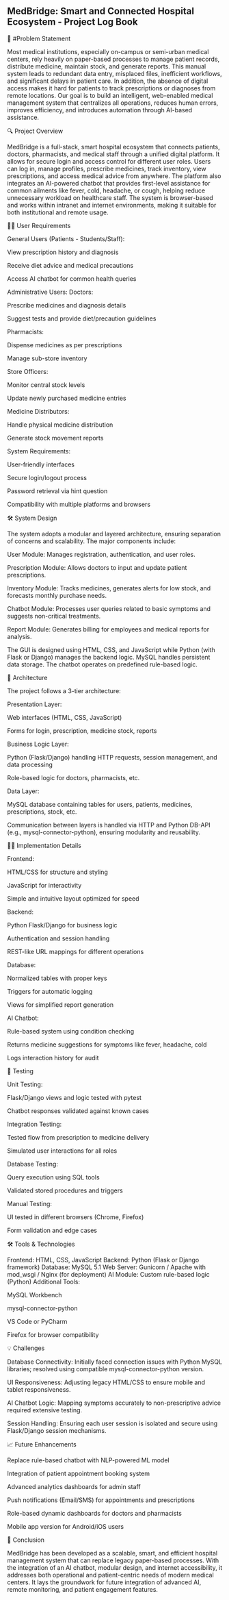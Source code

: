 ## MedBridge: Smart and Connected Hospital Ecosystem - Project Log Book

🧰 #Problem Statement

Most medical institutions, especially on-campus or semi-urban medical centers, rely heavily on paper-based processes to manage patient records, distribute medicine, maintain stock, and generate reports. This manual system leads to redundant data entry, misplaced files, inefficient workflows, and significant delays in patient care. In addition, the absence of digital access makes it hard for patients to track prescriptions or diagnoses from remote locations. Our goal is to build an intelligent, web-enabled medical management system that centralizes all operations, reduces human errors, improves efficiency, and introduces automation through AI-based assistance.

🔍 Project Overview

MedBridge is a full-stack, smart hospital ecosystem that connects patients, doctors, pharmacists, and medical staff through a unified digital platform. It allows for secure login and access control for different user roles. Users can log in, manage profiles, prescribe medicines, track inventory, view prescriptions, and access medical advice from anywhere. The platform also integrates an AI-powered chatbot that provides first-level assistance for common ailments like fever, cold, headache, or cough, helping reduce unnecessary workload on healthcare staff. The system is browser-based and works within intranet and internet environments, making it suitable for both institutional and remote usage.

👨‍⚕️ User Requirements

General Users (Patients - Students/Staff):

View prescription history and diagnosis

Receive diet advice and medical precautions

Access AI chatbot for common health queries

Administrative Users:
Doctors:

Prescribe medicines and diagnosis details

Suggest tests and provide diet/precaution guidelines

Pharmacists:

Dispense medicines as per prescriptions

Manage sub-store inventory

Store Officers:

Monitor central stock levels

Update newly purchased medicine entries

Medicine Distributors:

Handle physical medicine distribution

Generate stock movement reports

System Requirements:

User-friendly interfaces

Secure login/logout process

Password retrieval via hint question

Compatibility with multiple platforms and browsers

🛠️ System Design

The system adopts a modular and layered architecture, ensuring separation of concerns and scalability. The major components include:

User Module: Manages registration, authentication, and user roles.

Prescription Module: Allows doctors to input and update patient prescriptions.

Inventory Module: Tracks medicines, generates alerts for low stock, and forecasts monthly purchase needs.

Chatbot Module: Processes user queries related to basic symptoms and suggests non-critical treatments.

Report Module: Generates billing for employees and medical reports for analysis.

The GUI is designed using HTML, CSS, and JavaScript while Python (with Flask or Django) manages the backend logic. MySQL handles persistent data storage. The chatbot operates on predefined rule-based logic.

🧱 Architecture

The project follows a 3-tier architecture:

Presentation Layer:

Web interfaces (HTML, CSS, JavaScript)

Forms for login, prescription, medicine stock, reports

Business Logic Layer:

Python (Flask/Django) handling HTTP requests, session management, and data processing

Role-based logic for doctors, pharmacists, etc.

Data Layer:

MySQL database containing tables for users, patients, medicines, prescriptions, stock, etc.

Communication between layers is handled via HTTP and Python DB-API (e.g., mysql-connector-python), ensuring modularity and reusability.

🧑‍💻 Implementation Details


Frontend:


HTML/CSS for structure and styling

JavaScript for interactivity

Simple and intuitive layout optimized for speed


Backend:


Python Flask/Django for business logic

Authentication and session handling

REST-like URL mappings for different operations


Database:


Normalized tables with proper keys

Triggers for automatic logging

Views for simplified report generation


AI Chatbot:


Rule-based system using condition checking

Returns medicine suggestions for symptoms like fever, headache, cold

Logs interaction history for audit


🧪 Testing


Unit Testing:


Flask/Django views and logic tested with pytest

Chatbot responses validated against known cases


Integration Testing:


Tested flow from prescription to medicine delivery

Simulated user interactions for all roles


Database Testing:


Query execution using SQL tools

Validated stored procedures and triggers


Manual Testing:


UI tested in different browsers (Chrome, Firefox)

Form validation and edge cases


🛠️ Tools & Technologies


Frontend: HTML, CSS, JavaScript
Backend: Python (Flask or Django framework)
Database: MySQL 5.1
Web Server: Gunicorn / Apache with mod_wsgi / Nginx (for deployment)
AI Module: Custom rule-based logic (Python)
Additional Tools:

MySQL Workbench

mysql-connector-python

VS Code or PyCharm

Firefox for browser compatibility


💡 Challenges


Database Connectivity: Initially faced connection issues with Python MySQL libraries; resolved using compatible mysql-connector-python version.

UI Responsiveness: Adjusting legacy HTML/CSS to ensure mobile and tablet responsiveness.

AI Chatbot Logic: Mapping symptoms accurately to non-prescriptive advice required extensive testing.

Session Handling: Ensuring each user session is isolated and secure using Flask/Django session mechanisms.


📈 Future Enhancements


Replace rule-based chatbot with NLP-powered ML model

Integration of patient appointment booking system

Advanced analytics dashboards for admin staff

Push notifications (Email/SMS) for appointments and prescriptions

Role-based dynamic dashboards for doctors and pharmacists

Mobile app version for Android/iOS users


📅 Conclusion

MedBridge has been developed as a scalable, smart, and efficient hospital management system that can replace legacy paper-based processes. With the integration of an AI chatbot, modular design, and internet accessibility, it addresses both operational and patient-centric needs of modern medical centers. It lays the groundwork for future integration of advanced AI, remote monitoring, and patient engagement features.

